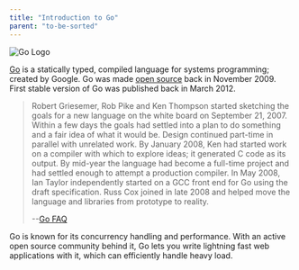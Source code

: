 ```yaml
---
title: "Introduction to Go"
parent: "to-be-sorted"
---
```


![Go Logo](//discourse-user-assets.s3.amazonaws.com/original/2X/5/5ed7b667bc504460ee0cc50628c1fc4274c373e9.png)

[Go](https://golang.org/) is a statically typed, compiled language for systems programming; created by Google. Go was made [open source](https://github.com/golang/go) back in November 2009\. First stable version of Go was published back in March 2012.

> Robert Griesemer, Rob Pike and Ken Thompson started sketching the goals for a new language on the white board on September 21, 2007\. Within a few days the goals had settled into a plan to do something and a fair idea of what it would be. Design continued part-time in parallel with unrelated work. By January 2008, Ken had started work on a compiler with which to explore ideas; it generated C code as its output. By mid-year the language had become a full-time project and had settled enough to attempt a production compiler. In May 2008, Ian Taylor independently started on a GCC front end for Go using the draft specification. Russ Cox joined in late 2008 and helped move the language and libraries from prototype to reality.
> 
> --[Go FAQ](https://golang.org/doc/faq)

Go is known for its concurrency handling and performance. With an active open source community behind it, Go lets you write lightning fast web applications with it, which can efficiently handle heavy load.
